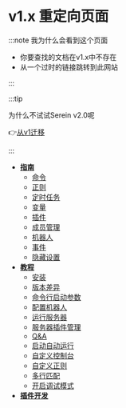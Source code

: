 # v1.x 重定向页面

:::note 我为什么会看到这个页面

- 你要查找的文档在v1.x中不存在
- 从一个过时的链接跳转到此网站

:::

:::tip

为什么不试试Serein v2.0呢

👉[从v1迁移](/docs/tutorial/migration/from_v1)

:::

- [**指南**](./guidance/)
  - [命令](guidance/command)
  - [正则](guidance/regex)
  - [定时任务](guidance/schedule)
  - [变量](guidance/variables)
  - [插件](guidance/jsplugin)
  - [成员管理](guidance/member)
  - [机器人](guidance/bot)
  - [事件](guidance/event)
  - [隐藏设置](guidance/hiddenSettings)
- [**教程**](./tutorial/)
  - [安装](tutorial/install)
  - [版本差异](tutorial/differenceBetweenVersions)
  - [命令行启动参数](tutorial/setupArgs)
  - [配置机器人](tutorial/configBot)
  - [运行服务器](tutorial/runServer)
  - [服务器插件管理](tutorial/manageServerPlugins)
  - [Q&A](tutorial/qa)
  - [启动自动运行](tutorial/autoRunOnStarted)
  - [自定义控制台](tutorial/customConsole)
  - [自定义正则](tutorial/customRegex)
  - [多行匹配](tutorial/matchWithMuiltLine)
  - [开启调试模式](tutorial/debugMode)
- [**插件开发**](./development/)
